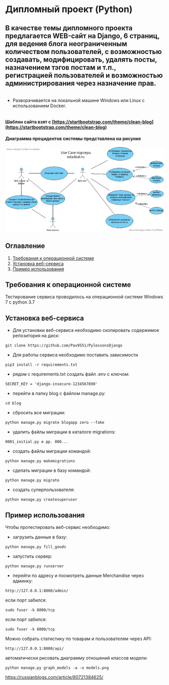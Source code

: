 # Дипломный проект (Python)
## В качестве темы дипломного проекта предлагается WEB-сайт на Django, 6 страниц, для ведения блога неограниченным количеством пользователей, с возможностью создавать, модифицировать, удалять посты, назначением тэгов постам и т.п., регистрацией пользователей и возможностью администрирования через назначение прав.
#### 
```
```
- Разворачивается на локальной машине Windows или Linux c использованием Docker.
```
```
#### Шаблон сайта взят с [https://startbootstrap.com/theme/clean-blog](https://startbootstrap.com/theme/clean-blog)
#### Диаграмма прецидентов системы представлена на рисунке
![Alt-текст](https://github.com/Pav9551/PylessonsDjango/blob/master/uses_case.png "use case")
## Оглавление

1. [Требования к операционной системе](#Требования-к-операционной-системе)
2. [Установка веб-сервиса](#Установка-веб-сервиса)
3. [Пример использования](#Пример-использования)

## Требования к операционной системе
Тестирование сервиса проводилось на операционной системе Windows 7 c python 3.7</sup>

## Установка веб-сервиса
 - Для установки веб-сервиса необходимо скопировать содержимое репозитория на диск:
```curl   
git clone https://github.com/Pav9551/PylessonsDjango
```
 - Для работы сервиса необходимо поставить зависимости
```curl   
pip3 install -r requirements.txt
```
 - рядом с requirements.txt создать файл .env c ключом:
```curl 
SECRET_KEY = 'django-insecure-1234567890'
 ```

 - перейти в папку blog с файлом manage.py:
```curl 
cd blog
 ```

 - сбросить все миграции:
```curl 
python manage.py migrate blogapp zero --fake
```
 - удалить файлы миграции в каталоге migrations:
```curl 
0001_initial.py и др. 000...
```
 - создать файлы миграции командой:
```curl 
python manage.py makemigrations
```
 - сделать миграции в базу командой:
```curl 
python manage.py migrate
```
 - создать суперпользователя:
```curl 
python manage.py createsuperuser
```
## Пример использования
Чтобы протестировать веб-сервис необходимо:
 - загрузить данные в базу:
```curl 
python manage.py fill_goods
```
 - запустить сервер:
```curl 
python manage.py runserver
```
 - перейти по адресу и посмотреть данные Merchandise через админку:
```curl 
http://127.0.0.1:8000/admin/
```

если порт забился:
```curl 
sudo fuser -k 8000/tcp
```


если порт забился:
```curl 
sudo fuser -k 8000/tcp
```
Можно собрать статистику по товарам и пользователям через API:
```curl 
http://127.0.0.1:8000/api/
```
автоматически рисовать диаграмму отношений классов модели:
```curl 
python manage.py graph_models -a -o models.png
```
https://russianblogs.com/article/80721384625/








